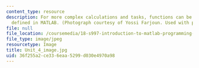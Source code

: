 ```yaml
---
content_type: resource
description: For more complex calculations and tasks, functions can be created and
  defined in MATLAB. (Photograph courtesy of Yossi Farjoun. Used with permission.)
file: null
file_location: /coursemedia/18-s997-introduction-to-matlab-programming-fall-2011/36f255a2ce336eaa5299d030e4970a98_Unit_4_image.jpg
file_type: image/jpeg
resourcetype: Image
title: Unit_4_image.jpg
uid: 36f255a2-ce33-6eaa-5299-d030e4970a98
---
```

